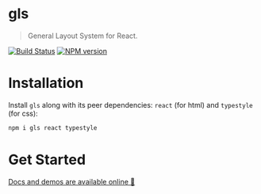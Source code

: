 # gls

> General Layout System for React.

[![Build Status][travis-image]][travis-url]
[![NPM version][npm-image]][npm-url]

# Installation

Install `gls` along with its peer dependencies: `react` (for html) and `typestyle` (for css):

```sh
npm i gls react typestyle
```

# Get Started
[Docs and demos are available online 🌹](https://basarat.com/gls)

[travis-image]:https://travis-ci.org/basarat/gls.svg?branch=master
[travis-url]:https://travis-ci.org/basarat/gls
[npm-image]:https://img.shields.io/npm/v/gls.svg?style=flat
[npm-url]:https://npmjs.org/package/gls
